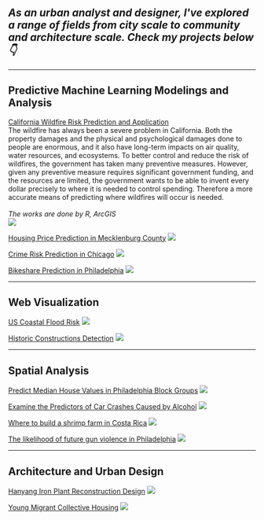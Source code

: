 ## *As an urban analyst and designer, I've explored a range of fields from city scale to community and architecture scale. Check my projects below👇*

------------------------------------------------------------------------

## Predictive Machine Learning Modelings and Analysis

[California Wildfire Risk Prediction and Application](/pdf/California_wildfire.html) 
<br>The wildfire has always been a severe problem in California. Both the property damages and the physical and psychological damages done to people are enormous, and it also have long-term impacts on air quality, water resources, and ecosystems. To better control and reduce the risk of wildfires, the government has taken many preventive measures. However, given any preventive measure requires significant government funding, and the resources are limited, the government wants to be able to invent every dollar precisely to where it is needed to control spending. Therefore a more accurate means of predicting where wildfires will occur is needed.</br> 
<br><i> The works are done by R, ArcGIS </i></br> 
[<img src="images/for computer2.png?raw=true"/>](/pdf/California_wildfire.html)

[Housing Price Prediction in Mecklenburg County](/pdf/HousingPrice.html) [<img src="images/HousingPrice.png?raw=true"/>](/pdf/HousingPrice.html)

[Crime Risk Prediction in Chicago](/pdf/HW3_Crime_Prediction.html) [<img src="images/crimerisk.png?raw=true"/>](/pdf/HW3_Crime_Prediction.html)

[Bikeshare Prediction in Philadelphia](/pdf/Bikeshbare.html) [<img src="images/Bikeshare.gif?raw=true"/>](/pdf/Bikeshbare.html)

------------------------------------------------------------------------

## Web Visualization

[US Coastal Flood Risk](https://storymaps.arcgis.com/stories/2ed153635dfc46a0a99c4bd4b62e6e92) [<img src="images/floodrisk.png?raw=true"/>](https://storymaps.arcgis.com/stories/2ed153635dfc46a0a99c4bd4b62e6e92)

[Historic Constructions Detection](https://yuewendai.github.io/final-project/site//) <img src="images/js.png?raw=true"/>

------------------------------------------------------------------------

## Spatial Analysis

[Predict Median House Values in Philadelphia Block Groups](/pdf/Regression%20report%20fixed.pdf) <img src="images/regression.jpg?raw=true"/>

[Examine the Predictors of Car Crashes Caused by Alcohol](/pdf/Logistic%20Report%20fixed.pdf) <img src="images/carcrashes.jpg?raw=true"/>

[Where to build a shrimp farm in Costa Rica](/pdf/Shrimp%20Farm.pdf) <img src="images/Shrimp Farm.png?raw=true"/>

[The likelihood of future gun violence in Philadelphia](/pdf/Futureviolence.pdf) <img src="images/gun.jpg?raw=true"/>

------------------------------------------------------------------------

## Architecture and Urban Design

[Hanyang Iron Plant Reconstruction Design](/pdf/hanyang.pdf) <img src="images/hanyang.jpg?raw=true"/>

[Young Migrant Collective Housing](/pdf/housing.pdf) <img src="images/housing.png?raw=true"/>
